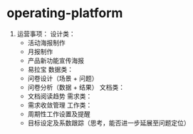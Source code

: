 # operating-platform
1. 运营事项：
	设计类：
	- 活动海报制作
	- 月报制作
	- 产品新功能宣传海报
	- 易拉宝
	数据类：
	- 问卷设计（场景 + 问题）
	- 问卷分析（数据 + 结果）
	文档类：
	- 文档阅读趋势
	需求类：
	- 需求收敛管理
	工作类：
	- 周期性工作设置及提醒
	- 目标设定及系数跟踪（思考，能否进一步延展至问题定位）

	
